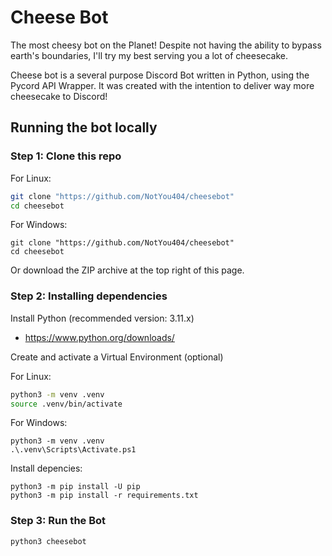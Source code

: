 # Cheese Bot
The most cheesy bot on the Planet!
Despite not having the ability to bypass earth's boundaries, I'll try my best serving you a lot of cheesecake.

Cheese bot is a several purpose Discord Bot written in Python, using the Pycord API Wrapper.
It was created with the intention to deliver way more cheesecake to Discord!

## Running the bot locally
### Step 1: Clone this repo
For Linux:
```bash
git clone "https://github.com/NotYou404/cheesebot"
cd cheesebot
```

For Windows:
```pwsh
git clone "https://github.com/NotYou404/cheesebot"
cd cheesebot
```

Or download the ZIP archive at the top right of this page.

### Step 2: Installing dependencies
Install Python (recommended version: 3.11.x)
- https://www.python.org/downloads/

Create and activate a Virtual Environment (optional)

For Linux:
```bash
python3 -m venv .venv
source .venv/bin/activate
```

For Windows:
```pwsh
python3 -m venv .venv
.\.venv\Scripts\Activate.ps1
```

Install depencies:
```
python3 -m pip install -U pip
python3 -m pip install -r requirements.txt
```

### Step 3: Run the Bot
```
python3 cheesebot
```
